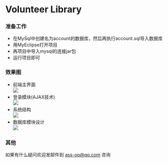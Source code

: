 # Volunteer Library

### 准备工作
* 在MySql中创建名为account的数据库，然后再执行account.sql导入数据库<br>
* 用MyEclipse打开项目<br>
* 再项目中导入mysql的连接jar包<br>
* 运行项目即可<br>

### 效果图
* 前端主界面<br>
![](https://github.com/assissionop/Volunteer-Library/raw/master/readme-picture/%E5%89%8D%E7%AB%AF%E4%B8%BB%E7%95%8C%E9%9D%A2.png)
* 登录模块(AJAX技术)<br>
![](https://github.com/assissionop/Volunteer-Library/raw/master/readme-picture/%E7%99%BB%E5%BD%95%E6%A8%A1%E5%9D%97AJAX%E6%8A%80%E6%9C%AF.png)
* 系统结构<br>
![](https://github.com/assissionop/Volunteer-Library/raw/master/readme-picture/%E7%BB%93%E6%9E%84.png)
* 数据库模块设计<br>
![](https://github.com/assissionop/Volunteer-Library/raw/master/readme-picture/%E6%95%B0%E6%8D%AE%E5%BA%93%E6%A8%A1%E5%9D%97%E8%AE%BE%E8%AE%A1.png)

### 其他
如果有什么疑问欢迎发邮件到 ass-op@qq.com 咨询